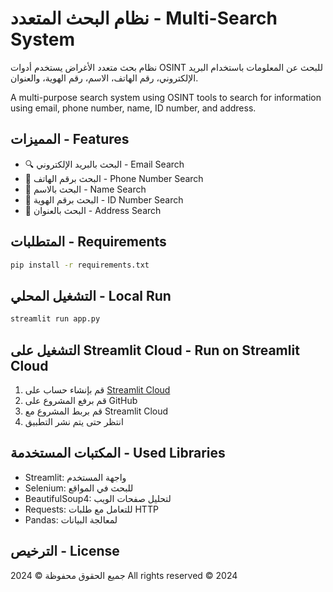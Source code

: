 # نظام البحث المتعدد - Multi-Search System

نظام بحث متعدد الأغراض يستخدم أدوات OSINT للبحث عن المعلومات باستخدام البريد الإلكتروني، رقم الهاتف، الاسم، رقم الهوية، والعنوان.

A multi-purpose search system using OSINT tools to search for information using email, phone number, name, ID number, and address.

## المميزات - Features

- 🔍 البحث بالبريد الإلكتروني - Email Search
- 📱 البحث برقم الهاتف - Phone Number Search
- 👤 البحث بالاسم - Name Search
- 🪪 البحث برقم الهوية - ID Number Search
- 📍 البحث بالعنوان - Address Search

## المتطلبات - Requirements

```bash
pip install -r requirements.txt
```

## التشغيل المحلي - Local Run

```bash
streamlit run app.py
```

## التشغيل على Streamlit Cloud - Run on Streamlit Cloud

1. قم بإنشاء حساب على [Streamlit Cloud](https://streamlit.io/cloud)
2. قم برفع المشروع على GitHub
3. قم بربط المشروع مع Streamlit Cloud
4. انتظر حتى يتم نشر التطبيق

## المكتبات المستخدمة - Used Libraries

- Streamlit: واجهة المستخدم
- Selenium: للبحث في المواقع
- BeautifulSoup4: لتحليل صفحات الويب
- Requests: للتعامل مع طلبات HTTP
- Pandas: لمعالجة البيانات

## الترخيص - License

جميع الحقوق محفوظة © 2024
All rights reserved © 2024 